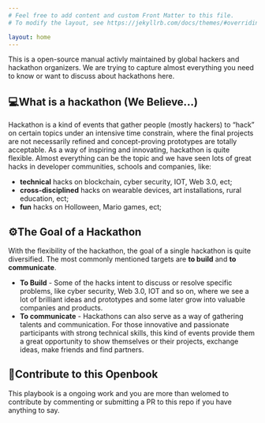 ```yaml
---
# Feel free to add content and custom Front Matter to this file.
# To modify the layout, see https://jekyllrb.com/docs/themes/#overriding-theme-defaults

layout: home
---
```


This is a open-source manual activly maintained by global hackers and hackathon organizers. We are trying to capture almost everything you need to know or want to discuss about hackathons here.


## 💻What is a hackathon (We Believe...)

Hackathon is a kind of events that gather people (mostly hackers) to “hack” on certain topics under an intensive time constrain, where the final projects are not necessarily refined and concept-proving prototypes are totally acceptable. As a way of inspiring and innovating, hackathon is quite flexible. Almost everything can be the topic and we have seen lots of great hacks in developer communities, schools and companies, like:

- **technical** hacks on blockchain, cyber security, IOT, Web 3.0, ect;
- **cross-disciplined** hacks on wearable devices, art installations, rural education, ect;
- **fun** hacks on Holloween, Mario games, ect;


## ⚙️The Goal of a Hackathon

With the flexibility of the hackathon, the goal of a single hackathon is quite diversified. The most commonly mentioned targets are **to build** and **to communicate**.

- **To Build** - Some of the hacks intent to discuss or resolve specific problems, like cyber security, Web 3.0, IOT and so on, where we see a lot of brilliant ideas and prototypes and some later grow into valuable companies and products. 
- **To communicate** - Hackathons can also serve as a way of gathering talents and communication. For those innovative and passionate participants with strong technical skills, this kind of events provide them a great opportunity to show themselves or their projects, exchange ideas, make friends and find partners.



## 🎉Contribute to this Openbook

This playbook is a ongoing work and you are more than welomed to contribute by commenting or submitting a PR to this repo if you have anything to say. 

